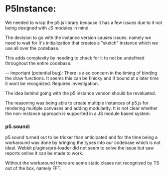 
# P5Instance:

We needed to wrap the p5.js library because it has a few issues due to it not being designed
with JS modules in mind. 

The decision to go with the instance version causes issues: namely we need to wait for 
it's initialization that creates a "sketch" instance which we use all over the codebase.

This adds complexity by needing to check for it to not be undefined throughout the entire codebase.

-- Important (potential bug): 
There is also concern in the timing of binding the draw functions. It seems this can be finicky
and if bound at a later time it wont be recognized. Requires investigation. 


The idea behind going with the p5 instance version should be revaluated.  

The reasoning was being able to create multiple instances of p5.js for rendering multiple 
canvases and adding modularity. It is not clear whether the non-instance approach is
supported in a JS module based system.


### p5.sound:
p5.sound turned out to be tricker than anticipated and for the time being a workaround was
done by bringing the types into our codebase which is not ideal. Webkit plugins/pre-loader 
did not seem to solve the issue but saw reports online it can be made to work.

Without the workaround there are some static clases not recognized by TS out of the box,
namely FFT.


